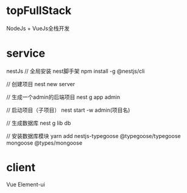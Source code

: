 
# topFullStack
NodeJs + VueJs全栈开发

# service
nestJs 
// 全局安装 nest脚手架
npm install -g @nestjs/cli 

// 创建项目
nest new server 

// 生成一个admin的后端项目
nest g app admin

// 启动项目（子项目）
nest start -w admin(项目名)

// 生成数据库
nest g lib db

// 安装数据库模块
yarn add nestjs-typegoose @typegoose/typegoose mongoose @types/mongoose
# client
Vue Element-ui